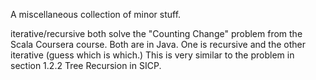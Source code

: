 A miscellaneous collection of minor stuff.

iterative/recursive both solve the "Counting Change" problem from
the Scala Coursera course.  Both are in Java.  One is recursive and 
the other iterative (guess which is which.)  This is very similar
to the problem in section 1.2.2 Tree Recursion in SICP.
